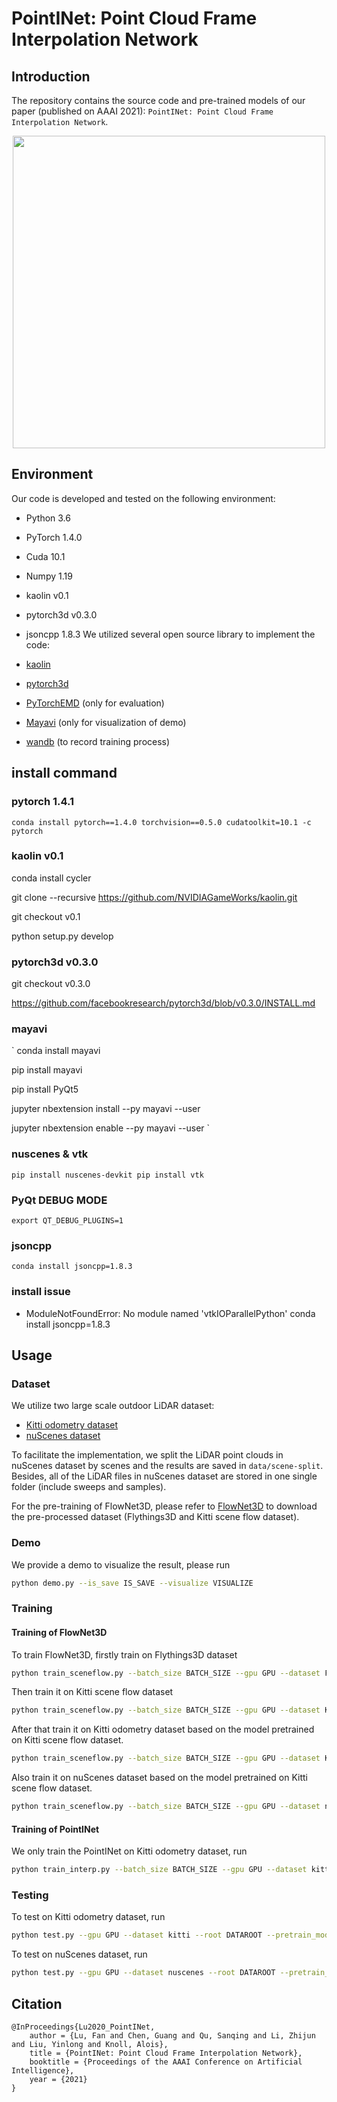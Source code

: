 # PointINet: Point Cloud Frame Interpolation Network

## Introduction

The repository contains the source code and pre-trained models of our paper (published on AAAI 2021): `PointINet: Point Cloud Frame Interpolation Network`.

<div align="center">
<img src="./figs/interpolation.png"  width = "500" height = "500"/>
</div>

## Environment

Our code is developed and tested on the following environment:

- Python 3.6
- PyTorch 1.4.0
- Cuda 10.1
- Numpy 1.19
- kaolin v0.1
- pytorch3d v0.3.0
- jsoncpp 1.8.3
We utilized several open source library to implement the code:

- [kaolin]([https://github.com/NVIDIAGameWorks/kaolin](https://github.com/NVIDIAGameWorks/kaolin/tree/v0.1))
- [pytorch3d](https://github.com/facebookresearch/pytorch3d/tree/v0.3.0)
- [PyTorchEMD](https://github.com/daerduoCarey/PyTorchEMD) (only for evaluation)
- [Mayavi](https://docs.enthought.com/mayavi/mayavi/) (only for visualization of demo)
- [wandb](https://app.wandb.ai/) (to record training process)

## install command
### pytorch 1.4.1
`conda install pytorch==1.4.0 torchvision==0.5.0 cudatoolkit=10.1 -c pytorch`

### kaolin v0.1
conda install cycler

git clone --recursive https://github.com/NVIDIAGameWorks/kaolin.git

git checkout v0.1

python setup.py develop

### pytorch3d v0.3.0

git checkout v0.3.0

https://github.com/facebookresearch/pytorch3d/blob/v0.3.0/INSTALL.md

### mayavi
`
conda install mayavi

pip install mayavi

pip install PyQt5

jupyter nbextension install --py mayavi --user

jupyter nbextension enable --py mayavi --user
`
### nuscenes & vtk
`
pip install nuscenes-devkit
pip install vtk
`
### PyQt DEBUG MODE
`
export QT_DEBUG_PLUGINS=1
`

### jsoncpp
`
conda install jsoncpp=1.8.3
`
### install issue
* ModuleNotFoundError: No module named 'vtkIOParallelPython'
conda install jsoncpp=1.8.3

## Usage

### Dataset

We utilize two large scale outdoor LiDAR dataset:

- [Kitti odometry dataset](http://www.cvlibs.net/datasets/kitti/eval_odometry.php)
- [nuScenes dataset](https://www.nuscenes.org/)

To facilitate the implementation, we split the LiDAR point clouds in nuScenes dataset by scenes and the results are saved in `data/scene-split`. Besides, all of the LiDAR files in nuScenes dataset are stored in one single folder (include sweeps and samples).

For the pre-training of FlowNet3D, please refer to [FlowNet3D](https://github.com/xingyul/flownet3d) to download the pre-processed dataset (Flythings3D and Kitti scene flow dataset).

### Demo

We provide a demo to visualize the result, please run

```bash
python demo.py --is_save IS_SAVE --visualize VISUALIZE
```

### Training

#### Training of FlowNet3D

To train FlowNet3D, firstly train on Flythings3D dataset

```bash
python train_sceneflow.py --batch_size BATCH_SIZE --gpu GPU --dataset Flythings3D --root DATAROOT --save_dir CHECKPOINTS_SAVE_DIR --train_type init
```

Then train it on Kitti scene flow dataset

```bash
python train_sceneflow.py --batch_size BATCH_SIZE --gpu GPU --dataset Kitti --root DATAROOT --pretrain_model PRETRAIN_MODEL --save_dir CHECKPOINTS_SAVE_DIR --train_type init
```

After that train it on Kitti odometry dataset based on the model pretrained on Kitti scene flow dataset.

```bash
python train_sceneflow.py --batch_size BATCH_SIZE --gpu GPU --dataset Kitti --root DATAROOT --pretrain_model PRETRAIN_MODEL --save_dir CHECKPOINTS_SAVE_DIR --train_type refine
```

Also train it on nuScenes dataset based on the model pretrained on Kitti scene flow dataset.

```bash
python train_sceneflow.py --batch_size BATCH_SIZE --gpu GPU --dataset nuscenes --root DATAROOT --pretrain_model PRETRAIN_MODEL --save_dir CHECKPOINTS_SAVE_DIR --train_type refine
```

#### Training of PointINet

We only train the PointINet on Kitti odometry dataset, run

```bash
python train_interp.py --batch_size BATCH_SIZE --gpu GPU --dataset kitti --root DATAROOT --pretrain_model FLOWNET3D_PRETRAIN_MODEL --freeze 1
```

### Testing

To test on Kitti odometry dataset, run

```bash
python test.py --gpu GPU --dataset kitti --root DATAROOT --pretrain_model POINTINET_PRETRAIN_MODEL --pretrain_flow_model FLOWNET3D_PRETRAIN_MODEL
```

To test on nuScenes dataset, run

```bash
python test.py --gpu GPU --dataset nuscenes --root DATAROOT --pretrain_model POINTINET_PRETRAIN_MODEL --pretrain_flow_model FLOWNET3D_PRETRAIN_MODEL --scenelist TEST_SCENE_LIST
```

## Citation

    @InProceedings{Lu2020_PointINet,
        author = {Lu, Fan and Chen, Guang and Qu, Sanqing and Li, Zhijun and Liu, Yinlong and Knoll, Alois},
        title = {PointINet: Point Cloud Frame Interpolation Network},
        booktitle = {Proceedings of the AAAI Conference on Artificial Intelligence},
        year = {2021}
    }
